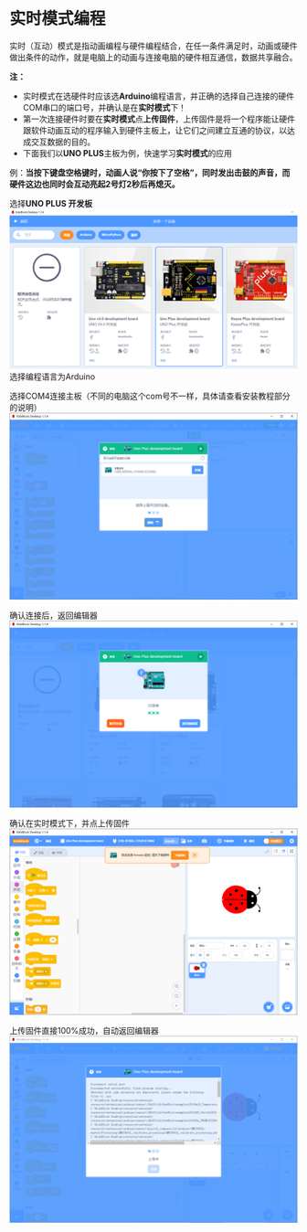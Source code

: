 #  实时模式编程
实时（互动）模式是指动画编程与硬件编程结合，在任一条件满足时，动画或硬件做出条件的动作，就是电脑上的动画与连接电脑的硬件相互通信，数据共享融合。

**注：**
* 实时模式在选硬件时应该选**Arduino**编程语言，并正确的选择自己连接的硬件COM串口的端口号，并确认是在**实时模式**下！
* 第一次连接硬件时要在**实时模式**点**上传固件**，上传固件是将一个程序能让硬件跟软件动画互动的程序输入到硬件主板上，让它们之间建立互通的协议，以达成交互数据的目的。
* 下面我们以**UNO PLUS**主板为例，快速学习**实时模式**的应用

例：**当按下键盘空格键时，动画人说“你按下了空格”，同时发出击鼓的声音，而硬件这边也同时会互动亮起2号灯2秒后再熄灭。**

选择**UNO PLUS 开发板**
![Img](assets/0b2e15b8832e33aa14cf838845c4c2b3.png)
选择编程语言为Arduino

选择COM4连接主板（不同的电脑这个com号不一样，具体请查看安装教程部分的说明）
![Img](assets/3508a99388e861fdd6af4db8fb4fd469.png)

确认连接后，返回编辑器
![Img](assets/1d94c27563a09201f4c703f0f9155bfb.png)

确认在实时模式下，并点上传固件
![Img](assets/f7ce8deec7c881cdeac8773e7b5ebddc.png)

上传固件直接100%成功，自动返回编辑器
![Img](assets/09f6de382e7c320e50d4c9f33efff8a1.png)
